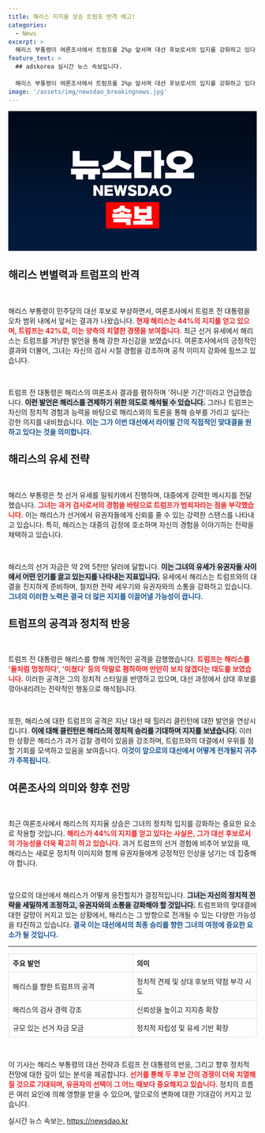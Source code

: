 ```yaml
---
title: 해리스 지지율 상승 트럼프 반격 예고!
categories:
  - News
excerpt: >
  해리스 부통령이 여론조사에서 트럼프를 2%p 앞서며 대선 후보로서의 입지를 강화하고 있다. 트럼프 같은 범죄자 잘 안다는 자신감을 보인 해리스, 이에 트럼프는 토론을 제안하며 맞불을 놓았다. 과연 이 두 후보의 격돌은 어떤 결과를 낳을까?
feature_text: >
  ## adskorea 실시간 뉴스 속보입니다.

  해리스 부통령이 여론조사에서 트럼프를 2%p 앞서며 대선 후보로서의 입지를 강화하고 있다. 트럼프 같은 범죄자 잘 안다는 자신감을 보인 해리스, 이에 트럼프는 토론을 제안하며 맞불을 놓았다. 과연 이 두 후보의 격돌은 어떤 결과를 낳을까?
image: '/assets/img/newsdao_breakingnews.jpg'
---
```


<p><img src="/assets/img/newsdao_breakingnews.jpg" alt="adskorea 속보" /></p>

<h2 data-ke-size="size26">해리스 변별력과 트럼프의 반격</h2>

<p data-ke-size="size16">&nbsp;</p>

<p>해리스 부통령이 민주당의 대선 후보로 부상하면서, 여론조사에서 트럼프 전 대통령을 오차 범위 내에서 앞서는 결과가 나왔습니다. <b><span style="color: #ee2323;">현재 해리스는 44%의 지지를 얻고 있으며, 트럼프는 42%로, 이는 양측의 치열한 경쟁을 보여줍니다.</span></b> 최근 선거 유세에서 해리스는 트럼프를 겨냥한 발언을 통해 강한 자신감을 보였습니다. 여론조사에서의 긍정적인 결과와 더불어, 그녀는 자신의 검사 시절 경험을 강조하며 공적 이미지 강화에 힘쓰고 있습니다.</p>

<p data-ke-size="size16">&nbsp;</p>

<p>트럼프 전 대통령은 해리스의 여론조사 결과를 폄하하며 '허니문 기간'이라고 언급했습니다. <b><span style="background-color: #21538527;">이런 발언은 해리스를 견제하기 위한 의도로 해석될 수 있습니다.</span></b> 그러나 트럼프는 자신의 정치적 경험과 능력을 바탕으로 해리스와의 토론을 통해 승부를 가리고 싶다는 강한 의지를 내비쳤습니다. <b><span style="color: #1a5490;">이는 그가 이번 대선에서 라이벌 간의 직접적인 맞대결을 원하고 있다는 것을 의미합니다.</span></b></p>

<h2 data-ke-size="size26">해리스의 유세 전략</h2>

<p data-ke-size="size16">&nbsp;</p>

<p>해리스 부통령은 첫 선거 유세를 밀워키에서 진행하며, 대중에게 강력한 메시지를 전달했습니다. <b><span style="color: #ee2323;">그녀는 과거 검사로서의 경험을 바탕으로 트럼프가 범죄자라는 점을 부각했습니다.</span></b> 이는 해리스가 선거에서 유권자들에게 신뢰를 줄 수 있는 강력한 스탠스를 나타내고 있습니다. 특히, 해리스는 대중의 감정에 호소하며 자신의 경험을 이야기하는 전략을 채택하고 있습니다. </p>

<p data-ke-size="size16">&nbsp;</p>

<p>해리스의 선거 자금은 약 2억 5천만 달러에 달합니다. <b><span style="background-color: #21538527;">이는 그녀의 유세가 유권자들 사이에서 어떤 인기를 끌고 있는지를 나타내는 지표입니다.</span></b> 유세에서 해리스는 트럼프와의 대결을 진지하게 준비하며, 철저한 전략 세우기와 유권자와의 소통을 강화하고 있습니다. <b><span style="color: #1a5490;">그녀의 이러한 노력은 결국 더 많은 지지를 이끌어낼 가능성이 큽니다.</span></b></p>

<h2 data-ke-size="size26">트럼프의 공격과 정치적 반응</h2>

<p data-ke-size="size16">&nbsp;</p>

<p>트럼프 전 대통령은 해리스를 향해 개인적인 공격을 감행했습니다. <b><span style="color: #ee2323;">트럼프는 해리스를 '돌처럼 멍청하다', '미쳤다' 등의 막말로 폄하하며 만만히 보지 않겠다는 태도를 보였습니다.</span></b> 이러한 공격은 그의 정치적 스타일을 반영하고 있으며, 대선 과정에서 상대 후보를 깎아내리려는 전략적인 행동으로 해석됩니다.</p>

<p data-ke-size="size16">&nbsp;</p>

<p>또한, 해리스에 대한 트럼프의 공격은 지난 대선 때 힐러리 클린턴에 대한 발언을 연상시킵니다. <b><span style="background-color: #21538527;">이에 대해 클린턴은 해리스의 정치적 승리를 기대하며 지지를 보냈습니다.</span></b> 이러한 상황은 해리스가 과거 검찰 경력이 있음을 강조하며, 트럼프와의 대결에서 우위를 점할 기회를 모색하고 있음을 보여줍니다. <b><span style="color: #1a5490;">이것이 앞으로의 대선에서 어떻게 전개될지 귀추가 주목됩니다.</span></b></p>

<h2 data-ke-size="size26">여론조사의 의미와 향후 전망</h2>

<p data-ke-size="size16">&nbsp;</p>

<p>최근 여론조사에서 해리스의 지지율 상승은 그녀의 정치적 입지를 강화하는 중요한 요소로 작용할 것입니다. <b><span style="color: #ee2323;">해리스가 44%의 지지를 얻고 있다는 사실은, 그가 대선 후보로서의 가능성을 더욱 확고히 하고 있습니다.</span></b> 과거 트럼프의 선거 경험에 비추어 보았을 때, 해리스는 새로운 정치적 이미지와 함께 유권자들에게 긍정적인 인상을 남기는 데 집중해야 합니다.</p>

<p data-ke-size="size16">&nbsp;</p>

<p>앞으로의 대선에서 해리스가 어떻게 응전할지가 결정적입니다. <b><span style="background-color: #21538527;">그녀는 자신의 정치적 전략을 세밀하게 조정하고, 유권자와의 소통을 강화해야 할 것입니다.</span></b> 트럼프와의 맞대결에 대한 갈망이 커지고 있는 상황에서, 해리스는 그 방향으로 전개될 수 있는 다양한 가능성을 타진하고 있습니다. <b><span style="color: #1a5490;">결국 이는 대선에서의 최종 승리를 향한 그녀의 여정에 중요한 요소가 될 것입니다.</span></b></p>

<hr>

<table style="width:100%; border-collapse: collapse;">
<tr>
<th style="width: 50%; text-align: left; border: 1px solid #dee2e6; padding: 8px;"><b>주요 발언</b></th>
<th style="width: 50%; text-align: left; border: 1px solid #dee2e6; padding: 8px;"><b>의미</b></th>
</tr>
<tr>
<td style="border: 1px solid #dee2e6; padding: 8px;">해리스를 향한 트럼프의 공격</td>
<td style="border: 1px solid #dee2e6; padding: 8px;">정치적 견제 및 상대 후보의 약점 부각 시도</td>
</tr>
<tr>
<td style="border: 1px solid #dee2e6; padding: 8px;">해리스의 검사 경력 강조</td>
<td style="border: 1px solid #dee2e6; padding: 8px;">신뢰성을 높이고 지지층 확장</td>
</tr>
<tr>
<td style="border: 1px solid #dee2e6; padding: 8px;">규모 있는 선거 자금 모금</td>
<td style="border: 1px solid #dee2e6; padding: 8px;">정치적 자립성 및 유세 기반 확장</td>
</tr>
</table>

<p data-ke-size="size16">&nbsp;</p>

<p>이 기사는 해리스 부통령의 대선 전략과 트럼프 전 대통령의 반응, 그리고 향후 정치적 전망에 대한 깊이 있는 분석을 제공합니다. <b><span style="color: #ee2323;">선거를 통해 두 후보 간의 경쟁이 더욱 치열해질 것으로 기대되며, 유권자의 선택이 그 어느 때보다 중요해지고 있습니다.</span></b> 정치의 흐름은 여러 요인에 의해 영향을 받을 수 있으며, 앞으로의 변화에 대한 기대감이 커지고 있습니다.</p>
실시간 뉴스 속보는, <a href="https://newsdao.kr" rel="dofollow">https://newsdao.kr</a>


